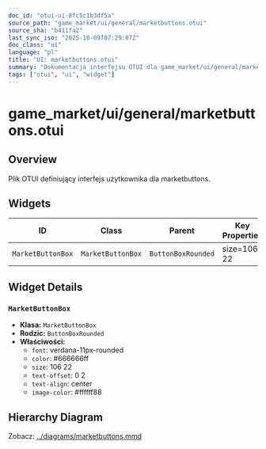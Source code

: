 ```yaml
---
doc_id: "otui-ui-8fc5c1b3df5a"
source_path: "game_market/ui/general/marketbuttons.otui"
source_sha: "b411fa2"
last_sync_iso: "2025-10-09T07:29:07Z"
doc_class: "ui"
language: "pl"
title: "UI: marketbuttons.otui"
summary: "Dokumentacja interfejsu OTUI dla game_market/ui/general/marketbuttons.otui"
tags: ["otui", "ui", "widget"]
---
```


# game_market/ui/general/marketbuttons.otui

## Overview

Plik OTUI definiujący interfejs użytkownika dla marketbuttons.

## Widgets

| ID | Class | Parent | Key Properties |
|----|-------|--------|----------------|
| `MarketButtonBox` | `MarketButtonBox` | `ButtonBoxRounded` | size=106 22 |

## Widget Details

### `MarketButtonBox`

- **Klasa:** `MarketButtonBox`
- **Rodzic:** `ButtonBoxRounded`
- **Właściwości:**
  - `font`: verdana-11px-rounded
  - `color`: #666666ff
  - `size`: 106 22
  - `text-offset`: 0 2
  - `text-align`: center
  - `image-color`: #ffffff88

## Hierarchy Diagram

Zobacz: [../diagrams/marketbuttons.mmd](../diagrams/marketbuttons.mmd)
